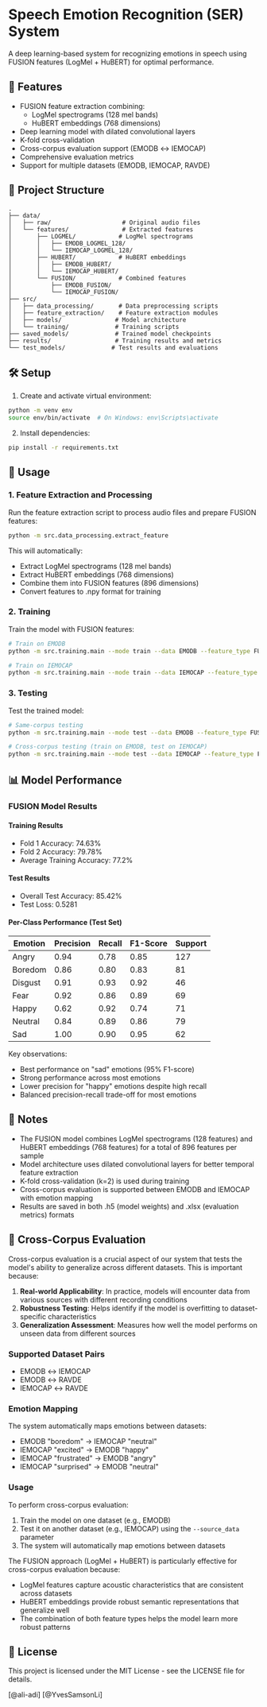 # Speech Emotion Recognition (SER) System

A deep learning-based system for recognizing emotions in speech using FUSION features (LogMel + HuBERT) for optimal performance.

## 🚀 Features

- FUSION feature extraction combining:
  - LogMel spectrograms (128 mel bands)
  - HuBERT embeddings (768 dimensions)
- Deep learning model with dilated convolutional layers
- K-fold cross-validation
- Cross-corpus evaluation support (EMODB ↔ IEMOCAP)
- Comprehensive evaluation metrics
- Support for multiple datasets (EMODB, IEMOCAP, RAVDE)

## 📁 Project Structure

```
.
├── data/
│   ├── raw/                    # Original audio files
│   └── features/               # Extracted features
│       ├── LOGMEL/            # LogMel spectrograms
│       │   ├── EMODB_LOGMEL_128/
│       │   └── IEMOCAP_LOGMEL_128/
│       ├── HUBERT/            # HuBERT embeddings
│       │   ├── EMODB_HUBERT/
│       │   └── IEMOCAP_HUBERT/
│       └── FUSION/            # Combined features
│           ├── EMODB_FUSION/
│           └── IEMOCAP_FUSION/
├── src/
│   ├── data_processing/       # Data preprocessing scripts
│   ├── feature_extraction/    # Feature extraction modules
│   ├── models/               # Model architecture
│   └── training/             # Training scripts
├── saved_models/             # Trained model checkpoints
├── results/                  # Training results and metrics
└── test_models/             # Test results and evaluations
```

## 🛠️ Setup

1. Create and activate virtual environment:
```bash
python -m venv env
source env/bin/activate  # On Windows: env\Scripts\activate
```

2. Install dependencies:
```bash
pip install -r requirements.txt
```

## 🎯 Usage

### 1. Feature Extraction and Processing

Run the feature extraction script to process audio files and prepare FUSION features:
```bash
python -m src.data_processing.extract_feature
```

This will automatically:
- Extract LogMel spectrograms (128 mel bands)
- Extract HuBERT embeddings (768 dimensions)
- Combine them into FUSION features (896 dimensions)
- Convert features to .npy format for training

### 2. Training

Train the model with FUSION features:
```bash
# Train on EMODB
python -m src.training.main --mode train --data EMODB --feature_type FUSION --epoch 50 --batch_size 32

# Train on IEMOCAP
python -m src.training.main --mode train --data IEMOCAP --feature_type FUSION --epoch 50 --batch_size 32
```

### 3. Testing

Test the trained model:
```bash
# Same-corpus testing
python -m src.training.main --mode test --data EMODB --feature_type FUSION --test_path ./test_models/EMODB/FUSION

# Cross-corpus testing (train on EMODB, test on IEMOCAP)
python -m src.training.main --mode test --data IEMOCAP --feature_type FUSION --test_path ./test_models/EMODB/FUSION --source_data EMODB
```

## 📊 Model Performance

### FUSION Model Results

#### Training Results
- Fold 1 Accuracy: 74.63%
- Fold 2 Accuracy: 79.78%
- Average Training Accuracy: 77.2%

#### Test Results
- Overall Test Accuracy: 85.42%
- Test Loss: 0.5281

#### Per-Class Performance (Test Set)
| Emotion  | Precision | Recall | F1-Score | Support |
|----------|-----------|---------|-----------|----------|
| Angry    | 0.94      | 0.78    | 0.85      | 127      |
| Boredom  | 0.86      | 0.80    | 0.83      | 81       |
| Disgust  | 0.91      | 0.93    | 0.92      | 46       |
| Fear     | 0.92      | 0.86    | 0.89      | 69       |
| Happy    | 0.62      | 0.92    | 0.74      | 71       |
| Neutral  | 0.84      | 0.89    | 0.86      | 79       |
| Sad      | 1.00      | 0.90    | 0.95      | 62       |

Key observations:
- Best performance on "sad" emotions (95% F1-score)
- Strong performance across most emotions
- Lower precision for "happy" emotions despite high recall
- Balanced precision-recall trade-off for most emotions

## 📝 Notes

- The FUSION model combines LogMel spectrograms (128 features) and HuBERT embeddings (768 features) for a total of 896 features per sample
- Model architecture uses dilated convolutional layers for better temporal feature extraction
- K-fold cross-validation (k=2) is used during training
- Cross-corpus evaluation is supported between EMODB and IEMOCAP with emotion mapping
- Results are saved in both .h5 (model weights) and .xlsx (evaluation metrics) formats

## 🔄 Cross-Corpus Evaluation

Cross-corpus evaluation is a crucial aspect of our system that tests the model's ability to generalize across different datasets. This is important because:

1. **Real-world Applicability**: In practice, models will encounter data from various sources with different recording conditions
2. **Robustness Testing**: Helps identify if the model is overfitting to dataset-specific characteristics
3. **Generalization Assessment**: Measures how well the model performs on unseen data from different sources

### Supported Dataset Pairs
- EMODB ↔ IEMOCAP
- EMODB ↔ RAVDE
- IEMOCAP ↔ RAVDE

### Emotion Mapping
The system automatically maps emotions between datasets:
- EMODB "boredom" → IEMOCAP "neutral"
- IEMOCAP "excited" → EMODB "happy"
- IEMOCAP "frustrated" → EMODB "angry"
- IEMOCAP "surprised" → EMODB "neutral"

### Usage
To perform cross-corpus evaluation:
1. Train the model on one dataset (e.g., EMODB)
2. Test it on another dataset (e.g., IEMOCAP) using the `--source_data` parameter
3. The system will automatically map emotions between datasets

The FUSION approach (LogMel + HuBERT) is particularly effective for cross-corpus evaluation because:
- LogMel features capture acoustic characteristics that are consistent across datasets
- HuBERT embeddings provide robust semantic representations that generalize well
- The combination of both feature types helps the model learn more robust patterns

## 📄 License

This project is licensed under the MIT License - see the LICENSE file for details.

[@ali-adi]
[@YvesSamsonLi]
